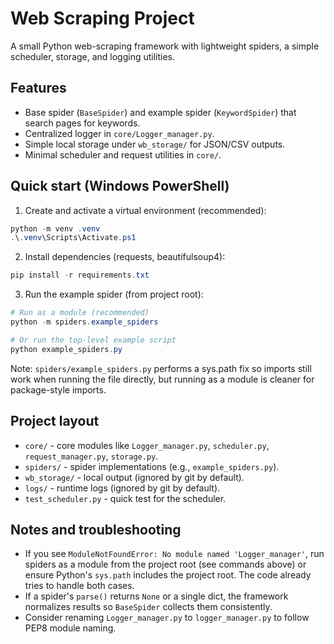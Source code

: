# Web Scraping Project

A small Python web-scraping framework with lightweight spiders, a simple scheduler, storage, and logging utilities.

## Features

- Base spider (`BaseSpider`) and example spider (`KeywordSpider`) that search pages for keywords.
- Centralized logger in `core/Logger_manager.py`.
- Simple local storage under `wb_storage/` for JSON/CSV outputs.
- Minimal scheduler and request utilities in `core/`.

## Quick start (Windows PowerShell)

1. Create and activate a virtual environment (recommended):

```powershell
python -m venv .venv
.\.venv\Scripts\Activate.ps1
```

2. Install dependencies (requests, beautifulsoup4):

```powershell
pip install -r requirements.txt
```

3. Run the example spider (from project root):

```powershell
# Run as a module (recommended)
python -m spiders.example_spiders

# Or run the top-level example script
python example_spiders.py
```

Note: `spiders/example_spiders.py` performs a sys.path fix so imports still work when running the file directly, but running as a module is cleaner for package-style imports.

## Project layout

- `core/` - core modules like `Logger_manager.py`, `scheduler.py`, `request_manager.py`, `storage.py`.
- `spiders/` - spider implementations (e.g., `example_spiders.py`).
- `wb_storage/` - local output (ignored by git by default).
- `logs/` - runtime logs (ignored by git by default).
- `test_scheduler.py` - quick test for the scheduler.

## Notes and troubleshooting

- If you see `ModuleNotFoundError: No module named 'Logger_manager'`, run spiders as a module from the project root (see commands above) or ensure Python's `sys.path` includes the project root. The code already tries to handle both cases.
- If a spider's `parse()` returns `None` or a single dict, the framework normalizes results so `BaseSpider` collects them consistently.
- Consider renaming `Logger_manager.py` to `logger_manager.py` to follow PEP8 module naming.


